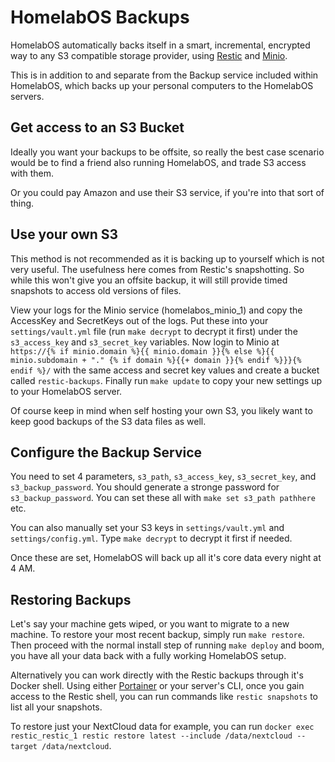 # HomelabOS Backups

HomelabOS automatically backs itself in a smart, incremental, encrypted way to any S3 compatible storage provider, using [Restic](https://restic.net/) and [Minio](https://minio.io/).

This is in addition to and separate from the Backup service included within HomelabOS, which backs up your personal computers to the HomelabOS servers.

## Get access to an S3 Bucket

Ideally you want your backups to be offsite, so really the best case scenario would be to find a friend also running HomelabOS, and trade S3 access with them.

Or you could pay Amazon and use their S3 service, if you're into that sort of thing.

## Use your own S3

This method is not recommended as it is backing up to yourself which is not very useful. The usefulness here comes from Restic's snapshotting. So while this won't give you an offsite backup, it will still provide timed snapshots to access old versions of files.

View your logs for the Minio service (homelabos_minio_1) and copy the AccessKey and SecretKeys out of the logs. Put these into your `settings/vault.yml` file (run `make decrypt` to decrypt it first) under the `s3_access_key` and `s3_secret_key` variables. Now login to Minio at `https://{% if minio.domain %}{{ minio.domain }}{% else %}{{ minio.subdomain + "." {% if domain %}{{+ domain }}{% endif %}}}{% endif %}/` with the same access and secret key values and create a bucket called `restic-backups`. Finally run `make update` to copy your new settings up to your HomelabOS server.

Of course keep in mind when self hosting your own S3, you likely want to keep good backups of the S3 data files as well.

## Configure the Backup Service

You need to set 4 parameters, `s3_path`, `s3_access_key`, `s3_secret_key`, and `s3_backup_password`. You should generate a stronge password for `s3_backup_password`. You can set these all with `make set s3_path pathhere` etc.

You can also manually set your S3 keys in `settings/vault.yml` and `settings/config.yml`. Type `make decrypt` to decrypt it first if needed.

Once these are set, HomelabOS will back up all it's core data every night at 4 AM.

## Restoring Backups

Let's say your machine gets wiped, or you want to migrate to a new machine. To restore your most recent backup, simply run `make restore`. Then proceed with the normal install step of running `make deploy` and boom, you have all your data back with a fully working HomelabOS setup.

Alternatively you can work directly with the Restic backups through it's Docker shell. Using either [Portainer](/software/portainer.md) or your server's CLI, once you gain access to the Restic shell, you can run commands like `restic snapshots` to list all your snapshots.

To restore just your NextCloud data for example, you can run `docker exec restic_restic_1 restic restore latest --include /data/nextcloud --target /data/nextcloud`.
